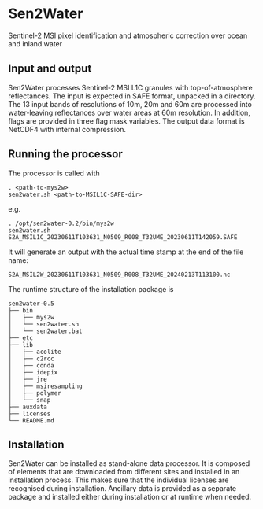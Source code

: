 # Sen2Water

Sentinel-2 MSI pixel identification and atmospheric correction over ocean and inland water

## Input and output

Sen2Water processes Sentinel-2 MSI L1C granules with top-of-atmosphere reflectances. 
The input is expected in SAFE format, unpacked in a directory.
The 13 input bands of resolutions of 10m, 20m and 60m are processed into water-leaving 
reflectances over water areas at 60m resolution. In addition, flags are provided in 
three flag mask variables. The output data format is NetCDF4 with internal compression.

## Running the processor

The processor is called with

    . <path-to-mys2w>
    sen2water.sh <path-to-MSIL1C-SAFE-dir>

e.g.

    . /opt/sen2water-0.2/bin/mys2w
    sen2water.sh S2A_MSIL1C_20230611T103631_N0509_R008_T32UME_20230611T142059.SAFE

It will generate an output with the actual time stamp at the end of the file name:

    S2A_MSIL2W_20230611T103631_N0509_R008_T32UME_20240213T113100.nc

The runtime structure of the installation package is

    sen2water-0.5
    ├── bin
    │   ├── mys2w
    │   └── sen2water.sh
    │   └── sen2water.bat
    ├── etc
    ├── lib
    │   ├── acolite
    │   ├── c2rcc
    │   ├── conda
    │   ├── idepix
    │   ├── jre
    │   ├── msiresampling
    │   ├── polymer
    │   └── snap
    ├── auxdata
    ├── licenses
    └── README.md

## Installation

Sen2Water can be installed as stand-alone data processor. It is composed of elements that are 
downloaded from different sites and installed in an installation process. This makes sure that 
the individual licenses are recognised during installation. Ancillary data is provided as a 
separate package and installed either during installation or at runtime when needed.



